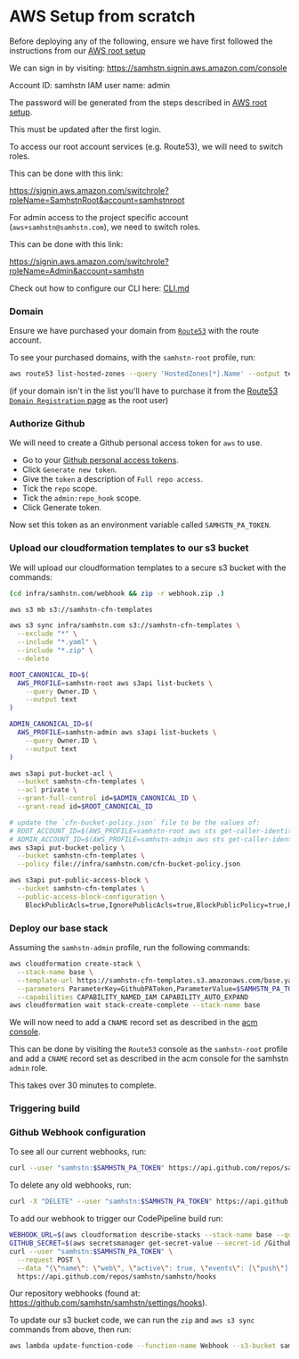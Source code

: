 # AWS Setup from scratch

Before deploying any of the following, ensure we have first followed the instructions from our [AWS root setup](../samhstn/README.md)

We can sign in by visiting: https://samhstn.signin.aws.amazon.com/console

Account ID: samhstn
IAM user name: admin

The password will be generated from the steps described in [AWS root setup](../samhstn/README.md).

This must be updated after the first login.

To access our root account services (e.g. Route53), we will need to switch roles.

This can be done with this link:

https://signin.aws.amazon.com/switchrole?roleName=SamhstnRoot&account=samhstnroot

For admin access to the project specific account (`aws+samhstn@samhstn.com`), we need to switch roles.

This can be done with this link:

https://signin.aws.amazon.com/switchrole?roleName=Admin&account=samhstn

Check out how to configure our CLI here: [CLI.md](../docs/CLI.md)

### Domain

Ensure we have purchased your domain from [`Route53`](https://console.aws.amazon.com/route53) with the route account.

To see your purchased domains, with the `samhstn-root` profile, run:

```bash
aws route53 list-hosted-zones --query 'HostedZones[*].Name' --output text
```

(if your domain isn't in the list you'll have to purchase it from the [Route53 `Domain Registration` page](https://console.aws.amazon.com/route53/home#DomainRegistration:) as the root user)

### Authorize Github

We will need to create a Github personal access token for `aws` to use.

+ Go to your [Github personal access tokens](https://github.com/settings/tokens).
+ Click `Generate new token`.
+ Give the `token` a description of `Full repo access`.
+ Tick the `repo` scope.
+ Tick the `admin:repo_hook` scope.
+ Click Generate token.

Now set this token as an environment variable called `SAMHSTN_PA_TOKEN`.

### Upload our cloudformation templates to our s3 bucket

We will upload our cloudformation templates to a secure s3 bucket with the commands:

```bash
(cd infra/samhstn.com/webhook && zip -r webhook.zip .)

aws s3 mb s3://samhstn-cfn-templates

aws s3 sync infra/samhstn.com s3://samhstn-cfn-templates \
  --exclude "*" \
  --include "*.yaml" \
  --include "*.zip" \
  --delete

ROOT_CANONICAL_ID=$(
  AWS_PROFILE=samhstn-root aws s3api list-buckets \
    --query Owner.ID \
    --output text
)

ADMIN_CANONICAL_ID=$(
  AWS_PROFILE=samhstn-admin aws s3api list-buckets \
    --query Owner.ID \
    --output text
)

aws s3api put-bucket-acl \
  --bucket samhstn-cfn-templates \
  --acl private \
  --grant-full-control id=$ADMIN_CANONICAL_ID \
  --grant-read id=$ROOT_CANONICAL_ID

# update the `cfn-bucket-policy.json` file to be the values of:
# ROOT_ACCOUNT_ID=$(AWS_PROFILE=samhstn-root aws sts get-caller-identity --query Account --output text)
# ADMIN_ACCOUNT_ID=$(AWS_PROFILE=samhstn-admin aws sts get-caller-identity --query Account --output text)
aws s3api put-bucket-policy \
  --bucket samhstn-cfn-templates \
  --policy file://infra/samhstn.com/cfn-bucket-policy.json

aws s3api put-public-access-block \
  --bucket samhstn-cfn-templates \
  --public-access-block-configuration \
    BlockPublicAcls=true,IgnorePublicAcls=true,BlockPublicPolicy=true,RestrictPublicBuckets=true
```

### Deploy our base stack

Assuming the `samhstn-admin` profile, run the following commands:

```bash
aws cloudformation create-stack \
  --stack-name base \
  --template-url https://samhstn-cfn-templates.s3.amazonaws.com/base.yaml \
  --parameters ParameterKey=GithubPAToken,ParameterValue=$SAMHSTN_PA_TOKEN \
  --capabilities CAPABILITY_NAMED_IAM CAPABILITY_AUTO_EXPAND
aws cloudformation wait stack-create-complete --stack-name base
```

We will now need to add a `CNAME` record set as described in the [acm console](http://console.aws.amazon.com/acm).

This can be done by visiting the `Route53` console as the `samhstn-root` profile and add a `CNAME` record set as described in the acm console for the samhstn `admin` role.

This takes over 30 minutes to complete.

### Triggering build

### Github Webhook configuration

To see all our current webhooks, run:

```bash
curl --user "samhstn:$SAMHSTN_PA_TOKEN" https://api.github.com/repos/samhstn/samhstn/hooks
```

To delete any old webhooks, run:

```bash
curl -X "DELETE" --user "samhstn:$SAMHSTN_PA_TOKEN" https://api.github.com/repos/samhstn/samhstn/hooks/<hook_id>
```

To add our webhook to trigger our CodePipeline build run:

```bash
WEBHOOK_URL=$(aws cloudformation describe-stacks --stack-name base --query "Stacks[0].Outputs[?OutputKey=='WebhookEndpoint'].OutputValue" --output text)
GITHUB_SECRET=$(aws secretsmanager get-secret-value --secret-id /GithubSecret --query SecretString --output text)
curl --user "samhstn:$SAMHSTN_PA_TOKEN" \
  --request POST \
  --data "{\"name\": \"web\", \"active\": true, \"events\": [\"push\"], \"config\": {\"url\": \"$WEBHOOK_URL\", \"secret\": \"$GITHUB_SECRET\"}}" \
  https://api.github.com/repos/samhstn/samhstn/hooks
```

Our repository webhooks (found at: https://github.com/samhstn/samhstn/settings/hooks).

To update our s3 bucket code, we can run the `zip` and `aws s3 sync` commands from above, then run:

```bash
aws lambda update-function-code --function-name Webhook --s3-bucket samhstn-cfn-templates --s3-key webhook/webhook.zip
```
